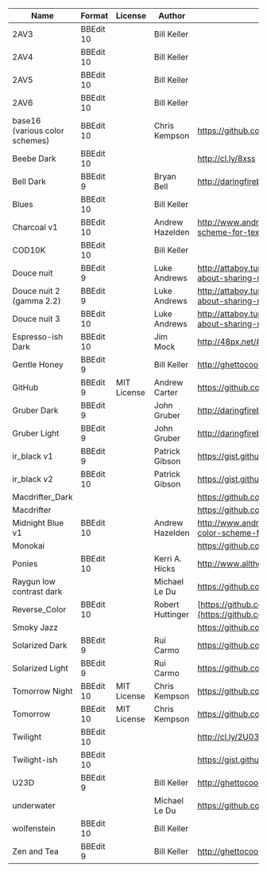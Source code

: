 | Name								| Format	| License		| Author			| Location of Origin																												|
|-----------------------------------|-----------|---------------|-------------------|-----------------------------------------------------------------------------------------------------------------------------------|
| 2AV3								| BBEdit 10	|				| Bill Keller		|																																	|
| 2AV4								| BBEdit 10	|				| Bill Keller		|																																	|
| 2AV5								| BBEdit 10	|				| Bill Keller		|																																	|
| 2AV6								| BBEdit 10	|				| Bill Keller		|																																	|
| base16 (various color schemes)	| BBEdit 10	|				| Chris Kempson		| https://github.com/chriskempson/base16-bbedit																						|
| Beebe Dark						| BBEdit 10	|				|					| http://cl.ly/8xss																													|
| Bell Dark							| BBEdit 9	|				| Bryan Bell		| http://daringfireball.net/projects/bbcolors/schemes/																				|
| Blues								| BBEdit 10	|				| Bill Keller		|																																	|
| Charcoal v1						| BBEdit 10	|				| Andrew Hazelden	| http://www.andrewhazelden.com/blog/2012/09/charcoal-color-scheme-for-textwrangler-and-bbedit/										|
| COD10K							| BBEdit 10	|				| Bill Keller		|																																	|
| Douce nuit						| BBEdit 9	|				| Luke Andrews		| http://attaboy.tumblr.com/post/75614496/i-never-thought-about-sharing-my-colours-for												|
| Douce nuit 2 (gamma 2.2)			| BBEdit 9	|				| Luke Andrews		| http://attaboy.tumblr.com/post/75614496/i-never-thought-about-sharing-my-colours-for												|
| Douce nuit 3						| BBEdit 10	|				| Luke Andrews		| http://attaboy.tumblr.com/post/75614496/i-never-thought-about-sharing-my-colours-for												|
| Espresso-ish Dark					| BBEdit 10	|				| Jim Mock			| http://48px.net/#espresso-ish																										|
| Gentle Honey						| BBEdit 9	|				| Bill Keller		| http://ghettocooler.net/2011/07/29/bbedit10-color-schemes/																		|
| GitHub							| BBEdit 9	| MIT License	| Andrew Carter		| https://github.com/ascarter/bbedit-github-theme																					|
| Gruber Dark						| BBEdit 9	|				| John Gruber		| http://daringfireball.net/projects/bbcolors/schemes/																				|
| Gruber Light						| BBEdit 9	|				| John Gruber		| http://daringfireball.net/projects/bbcolors/schemes/																				|
| ir\_black v1						| BBEdit 9	|				| Patrick Gibson	| https://gist.github.com/pgib/959651																								|
| ir\_black v2						| BBEdit 10	|				| Patrick Gibson	| https://gist.github.com/pgib/959651																								|
| Macdrifter\_Dark					|			|				|					| https://github.com/macdrifter/BBEdit-Settings																						|
| Macdrifter						|			|				|					| https://github.com/macdrifter/BBEdit-Settings																						|
| Midnight Blue v1					| BBEdit 10	|				| Andrew Hazelden	| http://www.andrewhazelden.com/blog/2012/06/midnight-blue-color-scheme-for-textwrangler-and-bbedit/								|
| Monokai							|			|				|					| https://github.com/thiagoalessio/Monokai-BBEdit-Color-Scheme																		|
| Ponies							| BBEdit 10	|				| Kerri A. Hicks	| http://www.allthecandyintheworld.com/Ponies.bbcolors.zip																			|
| Raygun low contrast dark			|			|				| Michael Le Du		| https://github.com/mledu																											|
| Reverse\_Color					| BBEdit 10	|				| Robert Huttinger	| [https://github.com/roberthuttinger/BBEdit_Reverse_Color_Scheme](https://github.com/roberthuttinger/BBEdit_Reverse_Color_Scheme)	|
| Smoky Jazz						|			|				|					| https://github.com/ondrae/IDE-Color-Schemes																						|
| Solarized Dark					| BBEdit 9	|				| Rui Carmo			| https://github.com/rcarmo/textwrangler-bbedit-solarized																			|
| Solarized Light					| BBEdit 9	|				| Rui Carmo			| https://github.com/rcarmo/textwrangler-bbedit-solarized																			|
| Tomorrow Night					| BBEdit 10	| MIT License	| Chris Kempson		| https://github.com/chriskempson/tomorrow-theme																					|
| Tomorrow							| BBEdit 10	| MIT License	| Chris Kempson		| https://github.com/chriskempson/tomorrow-theme																					|
| Twilight							| BBEdit 10	|				|					| http://cl.ly/2U0314303Z0V2K1W0z08																									|
| Twilight-ish						| BBEdit 10	|				|					| https://gist.github.com/distilledhype/1139584																						|
| U23D								| BBEdit 9	|				| Bill Keller		| http://ghettocooler.net/2011/07/29/bbedit10-color-schemes/																		|
| underwater						|			|				| Michael Le Du		| https://github.com/mledu																											|
| wolfenstein						| BBEdit 10	|				| Bill Keller		|																																	|
| Zen and Tea						| BBEdit 9	|				| Bill Keller		| http://ghettocooler.net/2011/07/29/bbedit10-color-schemes/																		|

